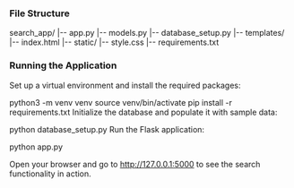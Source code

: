 ### File Structure
search_app/
|-- app.py
|-- models.py
|-- database_setup.py
|-- templates/
    |-- index.html
|-- static/
    |-- style.css
|-- requirements.txt


### Running the Application
Set up a virtual environment and install the required packages:

python3 -m venv venv
source venv/bin/activate
pip install -r requirements.txt
Initialize the database and populate it with sample data:

python database_setup.py
Run the Flask application:

python app.py

Open your browser and go to http://127.0.0.1:5000 to see the search functionality in action.